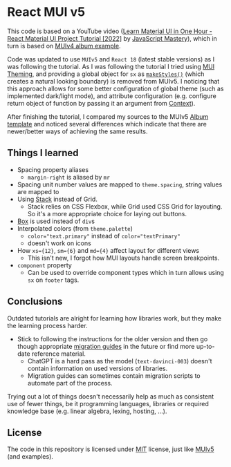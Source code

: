 # React MUI v5

This code is based on a YouTube video ([Learn Material UI in One Hour - React Material UI Project Tutorial [2022]](https://www.youtube.com/watch?v=Xoz31I1FuiY) by [JavaScript Mastery](https://www.youtube.com/@javascriptmastery)), which in turn is based on [MUIv4 album example](https://github.com/mui/material-ui/blob/v4.x/docs/src/pages/getting-started/templates/album/Album.js). 

Code was updated to use `MUIv5` and `React 18` (latest stable versions) as I was following the tutorial.
As I was following the tutorial I tried using [MUI Theming](https://mui.com/material-ui/customization/theming/), and providing a global object for `sx` as [`makeStyles()`](https://mui.com/system/styles/basics/) (which creates a natural looking boundary) is removed from MUIv5.
I noticing that this approach allows for some better configuration of global theme (such as implemented dark/light mode), and attribute configuration (e.g. configure return object of function by passing it an argument from [Context](https://reactjs.org/docs/context.html)).

After finishing the tutorial, I compared my sources to the MUIv5 [Album template](https://github.com/mui/material-ui/blob/v5.11.9/docs/data/material/getting-started/templates/album/Album.js) and noticed several differences which indicate that there are newer/better ways of achieving the same results.

## Things I learned

- Spacing property aliases
  - `margin-right` is aliased by `mr`
- Spacing unit number values are mapped to `theme.spacing`, string values are mapped to 
- Using [Stack](https://mui.com/material-ui/react-stack/) instead of Grid.
  - Stack relies on CSS Flexbox, while Grid used CSS Grid for layouting. So it's a more appropriate choice for laying out buttons.
- [Box](https://mui.com/material-ui/react-box/) is used instead of `div`s
- Interpolated colors (from `theme.palette`)
  - `color="text.primary"` instead of `color="textPrimary"`
  - doesn't work on icons
- How `xs={12}`, `sm={6}` and `md={4}` affect layout for different views
  - This isn't new, I forgot how MUI layouts handle screen breakpoints.
- `component` property
  - Can be used to override component types which in turn allows using `sx` on `footer` tags.

## Conclusions

Outdated tutorials are alright for learning how libraries work, but they make the learning process harder.
  - Stick to following the instructions for the older version and then go though appropriate [migration guides](https://mui.com/material-ui/migration/migration-v4/) in the future or find more up-to-date reference material.
    - ChatGPT is a hard pass as the model (`text-davinci-003`) doesn't contain information on used versions of libraries.
    - Migration guides can sometimes contain migration scripts to automate part of the process.

Trying out a lot of things doesn't necessarily help as much as consistent use of fewer things, be it programming languages, libraries or required knowledge base (e.g. linear algebra, lexing, hosting, ...).

## License
The code in this repository is licensed under [MIT](./LICENSE) license, just like [MUIv5](https://github.com/mui/material-ui/blob/v5.11.9/LICENSE) (and examples).

